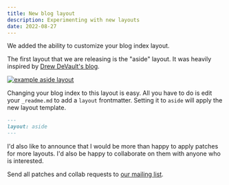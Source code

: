 ```yaml
---
title: New blog layout
description: Experimenting with new layouts
date: 2022-08-27
---
```


We added the ability to customize your blog index layout.

The first layout that we are releasing is the "aside" layout.  It was heavily
inspired by [Drew DeVault's blog](https://drewdevault.com).

[![example aside layout](/aside-layout.png)](https://erock.prose.sh)

Changing your blog index to this layout is easy.  All you have to do is edit
your `_readme.md` to add a `layout` frontmatter.  Setting it to `aside` will
apply the new layout template.

```md
---
layout: aside
---
```

I'd also like to announce that I would be more than happy to apply patches for
more layouts.  I'd also be happy to collaborate on them with anyone who is
interested.

Send all patches and collab requests to [our mailing list](mailto:~erock/pico.sh@lists.sr.ht).
